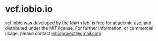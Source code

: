 vcf.iobio.io
============
vcf.iobio was developed by the Marth lab, is free for academic use, and distributed under the MIT license. For further information, or commercial usage, please contact iobioproject@gmail.com.
